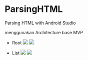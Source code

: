 # ParsingHTML
Parsing HTML with Android Studio

menggunakan
Architecture base MVP

* Root
![](https://github.com/hendyghsta/ParsingHTML/blob/master/Screenshot_61.jpg)
![](https://github.com/hendyghsta/ParsingHTML/blob/master/Screenshot_63.jpg)

* List
![](https://github.com/hendyghsta/ParsingHTML/blob/master/Screenshot_62.jpg)
![](https://github.com/hendyghsta/ParsingHTML/blob/master/Screenshot_64.jpg)
